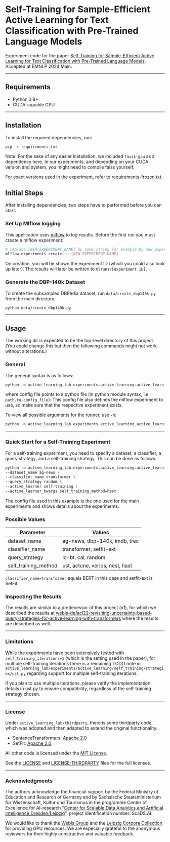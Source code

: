 # Self-Training for Sample-Efficient Active Learning for Text Classification with Pre-Trained Language Models

Experiment code for the paper [Self-Training for Sample-Efficient Active Learning for Text Classification with Pre-Trained Language Models](https://arxiv.org/pdf/2406.09206).    
Accepted at EMNLP 2024 Main.

---

## Requirements

- Python 3.8+  
- CUDA-capable GPU

---

## Installation

To install the required dependencies, run:

```bash
pip -r requirements.txt
```

Note: For the sake of any easier installation, we included `faiss-gpu` as a dependency here. 
In our experiments, and depending on your CUDA version and system, you might need to compile faiss yourself.

For exact versions used in the experiment, refer to requirements-frozen.txt.

## Initial Steps

After installing dependencies, two steps have to performed before you can start.

### Set Up Mlflow logging

This application uses [mlflow](https://www.mlflow.org/) to log results. 
Before the first run you must create a mlflow experiment:

```bash
# replace [NEW_EXPERIMENT_NAME] by some string for example by new_experiment
mlflow experiments create -n [NEW_EXPERIMENT_NAME]
```

On creation, you will be shown the experiment ID (which you could also look up later). 
The  results will later be written to `mlruns/[experiment ID]`.

### Generate the DBP-140k Dataset

To create the subsampled DBPedia dataset, run `data/create_dbp140k.py` from the main directory:

```bash
python data/create_dbp140k.py
```

---

## Usage

The working dir is expected to be the top-level directory of this project. (You could change this but then the following commands might not work without alterations.)

### General

The general syntax is as follows:

```bash
python -m active_learning_lab.experiments.active_learning.active_learning_runner [config_file] [arguments]
```

where config file points to a python file (in python module syntax, i.e. `path.to.config_file`). 
This config file also defines the mlflow experiment to use, so make sure that the respective experiment exists.


To view all possible arguments for the runner, use `-h`:

```bash
python -m active_learning_lab.experiments.active_learning.active_learning_runner -h
```

---

### Quick Start for a Self-Training Experiment

For a self-training experiment, you need to specify a dataset, a classifier, a query strategy, and a self-training strategy. This can be done as follows:

```bash
python -m active_learning_lab.experiments.active_learning.active_learning_runner active_learning_lab.config.active_learning.self_training.arr_2024 \
--dataset_name ag-news \
--classifier_name transformer \
--query_strategy random \
--active_learner self-training \
--active_learner_kwargs self_training_method=hast
```

The config file used in this example is the one used for the main experiments and shows details about the experiments.

### Possible Values

| Parameter | Values                          | 
| --------- |---------------------------------|
| dataset_name | ag-news, dbp-140k, imdb, trec   |
| classifier_name | transformer, setfit-ext         | 
| query_strategy | lc-bt, cal, random              | 
| self_training_method | ust, actune, verips, nest, hast |


`classifier_name=transformer` equals BERT in this case and setfit-ext is SetFit.

### Inspecting the Results

The results are similar to a predecessor of this project (v1), for which we described the results at [webis-de/acl22-revisiting-uncertainty-based-query-strategies-for-active-learning-with-transformers](https://github.com/webis-de/acl22-revisiting-uncertainty-based-query-strategies-for-active-learning-with-transformers/blob/main/USAGE.md#inspecting-the-results) where the results are described as well.

---

### Limitations

While the experiments have been extensively tested with `self_training_iterations=1` (which is the setting used in the paper), 
for multiple self-training iterations there is a remaining TODO note in `active_learning_lab/experiments/active_learning/self_training/strategies/ust.py` regarding support for multiple self-training iterations.

If you plan to use multiple iterations, please verify the implementation details in ust.py to ensure compatibility, regardless of the self-training strategy chosen.

---

### License

Under `active_learning_lab/thirdparty`, there is some thirdparty code, which was adopted and then adapted to extend the original functionality.


- SentenceTransformers: [Apache 2.0](https://github.com/UKPLab/sentence-transformers/blob/v2.2.2/LICENSE)
- SetFit: [Apache 2.0](https://github.com/huggingface/setfit/blob/v0.7.0/LICENSE)

All other code is licensed under the [MIT License](License).

See the [LICENSE](LICENSE) and [LICENSE-THIRDPARTY](LICENSE-THIRDPARTY) files for the full licenses.

---

### Acknowledgments

The authors acknowledge the financial support by the Federal Ministry of Education and Research of Germany and by Sächsische Staatsministerium für Wissenschaft, Kultur und Tourismus in the programme Center of Excellence for AI-research "[Center for Scalable Data Analytics and Artificial Intelligence Dresden/Leipzig](https://scads.ai/)", project identification number: ScaDS.AI.

We would like to thank the [Webis Group](https://webis.de/) and the [Leipzig Corpora Collection](https://wortschatz.uni-leipzig.de/) for providing GPU resources.
We are especially grateful to the anonymous reviewers for their highly constructive and valuable feedback.
